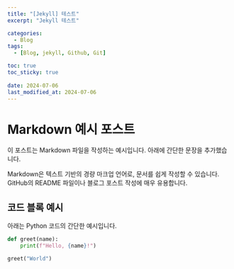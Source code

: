 ```yaml
---
title: "[Jekyll] 테스트"
excerpt: "Jekyll 테스트"

categories:
  - Blog
tags:
  - [Blog, jekyll, Github, Git]

toc: true
toc_sticky: true
 
date: 2024-07-06
last_modified_at: 2024-07-06
---
```


# Markdown 예시 포스트

이 포스트는 Markdown 파일을 작성하는 예시입니다. 아래에 간단한 문장을 추가했습니다.

Markdown은 텍스트 기반의 경량 마크업 언어로, 문서를 쉽게 작성할 수 있습니다. GitHub의 README 파일이나 블로그 포스트 작성에 매우 유용합니다.

## 코드 블록 예시

아래는 Python 코드의 간단한 예시입니다.

```python
def greet(name):
    print(f"Hello, {name}!")

greet("World")
